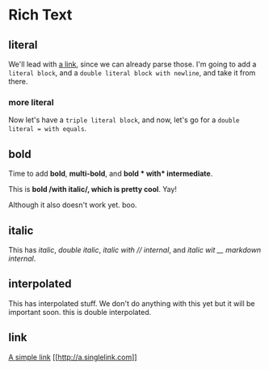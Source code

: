 # Rich Text


## literal

  We'll lead with [a link](http://example.com), since we can already
parse those. I'm going to add a ``literal block``, and a ``double literal
block with newline``, and take it from there.


### more literal

Now let's have a ``triple literal block``, and now, let's
go for a ``double literal = with equals``.


## bold

Time to add **bold**, **multi-bold**, and **bold \* with\* intermediate**.


This is **bold /with italic/, which is pretty cool**. Yay!


Although it also doesn't work yet. boo.


## italic

This has _italic_, _double italic_, _italic with // internal_,
and _italic wit \_\_ markdown internal_.


## interpolated

This has interpolated stuff.  We don't do anything with this
yet but it will be important soon. this is double interpolated.


## link

[A simple link](httk://) [[http://a.singlelink.com]]

